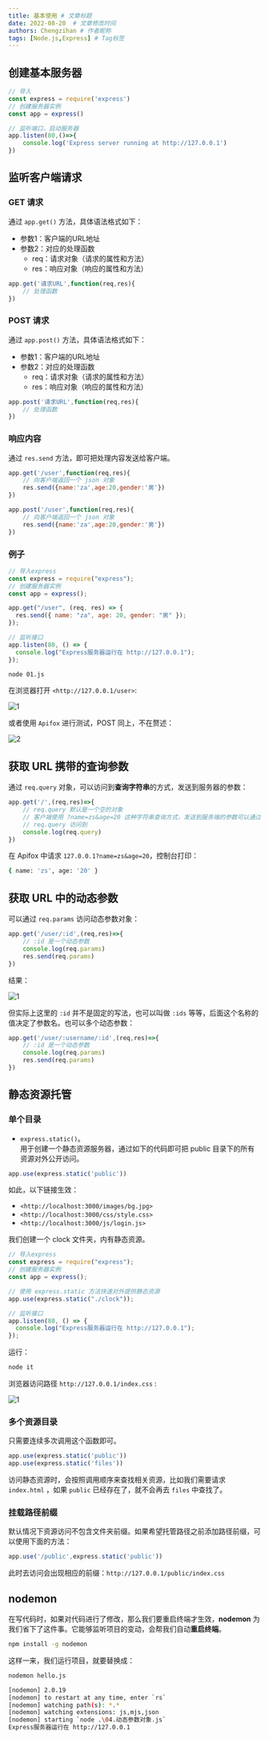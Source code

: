 ```yaml
---
title: 基本使用 # 文章标题
date: 2022-08-20  # 文章修改时间
authors: Chengzihan # 作者昵称
tags: [Node.js,Express] # Tag标签
---
```

## 创建基本服务器

```js
// 导入
const express = require('express')
// 创建服务器实例
const app = express()

// 监听端口，启动服务器
app.listen(80,()=>{
    console.log('Express server running at http://127.0.0.1')
})
```

## 监听客户端请求

### GET 请求

通过 `app.get()` 方法，具体语法格式如下：  

- 参数1：客户端的URL地址
- 参数2：对应的处理函数
  - req：请求对象（请求的属性和方法）
  - res：响应对象（响应的属性和方法）

```js
app.get('请求URL',function(req,res){
    // 处理函数
})
```

### POST 请求

通过 `app.post()` 方法，具体语法格式如下：  

- 参数1：客户端的URL地址
- 参数2：对应的处理函数
  - req：请求对象（请求的属性和方法）
  - res：响应对象（响应的属性和方法）

```js
app.post('请求URL',function(req,res){
    // 处理函数
})
```

### 响应内容

通过 `res.send` 方法，即可把处理内容发送给客户端。  

```js
app.get('/user',function(req,res){
    // 向客户端返回一个 json 对象
    res.send({name:'za',age:20,gender:'男'})
})

app.post('/user',function(req,res){
    // 向客户端返回一个 json 对象
    res.send({name:'za',age:20,gender:'男'})
})
```

### 例子

```js title="01.js"
// 导入express
const express = require("express");
// 创建服务器实例
const app = express();

app.get("/user", (req, res) => {
  res.send({ name: "za", age: 20, gender: "男" });
});

// 监听接口
app.listen(80, () => {
  console.log("Express服务器运行在 http://127.0.0.1");
});
```

```bash
node 01.js
```

在浏览器打开 `<http://127.0.0.1/user>`:  

![1](https://jetzihan-img.oss-cn-beijing.aliyuncs.com/blog/20220820095650.png)

或者使用 `Apifox` 进行测试，POST 同上，不在赘述：  

![2](https://jetzihan-img.oss-cn-beijing.aliyuncs.com/blog/20220820100522.png)

## 获取 URL 携带的查询参数

通过 `req.query` 对象，可以访问到**查询字符串**的方式，发送到服务器的参数：  

```js
app.get('/',(req,res)=>{
    // req.query 默认是一个空的对象
    // 客户端使用 ?name=zs&age=20 这种字符串查询方式，发送到服务端的参数可以通过
    // req.query 访问到
    console.log(req.query)
})
```

在 Apifox 中请求 `127.0.0.1?name=zs&age=20`，控制台打印：  

```bash
{ name: 'zs', age: '20' }
```

## 获取 URL 中的动态参数

可以通过 `req.params` 访问动态参数对象：  

```js
app.get('/user/:id',(req,res)=>{
    // :id 是一个动态参数
    console.log(req.params)
    res.send(req.params)
})
```

结果：  

![1](https://jetzihan-img.oss-cn-beijing.aliyuncs.com/blog/20220820102859.png)

但实际上这里的 `:id` 并不是固定的写法，也可以叫做 `:ids` 等等，后面这个名称的值决定了参数名。也可以多个动态参数：  

```js
app.get('/user/:username/:id',(req,res)=>{
    // :id 是一个动态参数
    console.log(req.params)
    res.send(req.params)
})
```

## 静态资源托管

### 单个目录

- `express.static()`。  
 用于创建一个静态资源服务器，通过如下的代码即可把 public 目录下的所有资源对外公开访问。  

```js
app.use(express.static('public'))
```

如此，以下链接生效：  

- `<http://localhost:3000/images/bg.jpg>`
- `<http://localhost:3000/css/style.css>`
- `<http://localhost:3000/js/login.js>`

我们创建一个 clock 文件夹，内有静态资源。  

```js
// 导入express
const express = require("express");
// 创建服务器实例
const app = express();

// 使用 express.static 方法快速对外提供静态资源
app.use(express.static("./clock"));

// 监听接口
app.listen(80, () => {
  console.log("Express服务器运行在 http://127.0.0.1");
});
```

运行：  

```bash
node it
```

浏览器访问路径 `http://127.0.0.1/index.css` :  

![1](https://jetzihan-img.oss-cn-beijing.aliyuncs.com/blog/20220820110805.png)

### 多个资源目录

只需要连续多次调用这个函数即可。  

```js
app.use(express.static('public'))
app.use(express.static('files'))
```

访问静态资源时，会按照调用顺序来查找相关资源，比如我们需要请求 `index.html` ，如果 `public` 已经存在了，就不会再去 `files` 中查找了。

### 挂载路径前缀

默认情况下资源访问不包含文件夹前缀。如果希望托管路径之前添加路径前缀，可以使用下面的方法：  

```js
app.use('/public',express.static('public'))
```

此时去访问会出现相应的前缀：`http://127.0.0.1/public/index.css`  

## nodemon

在写代码时，如果对代码进行了修改，那么我们要重启终端才生效，**nodemon** 为我们省下了这件事。它能够监听项目的变动，会帮我们自动**重启终端**。  

```bash
npm install -g nodemon
```  

这样一来，我们运行项目，就要替换成：  

```bash
nodemon hello.js
```

```bash
[nodemon] 2.0.19
[nodemon] to restart at any time, enter `rs`  
[nodemon] watching path(s): *.*
[nodemon] watching extensions: js,mjs,json    
[nodemon] starting `node .\04.动态参数对象.js`
Express服务器运行在 http://127.0.0.1
```
